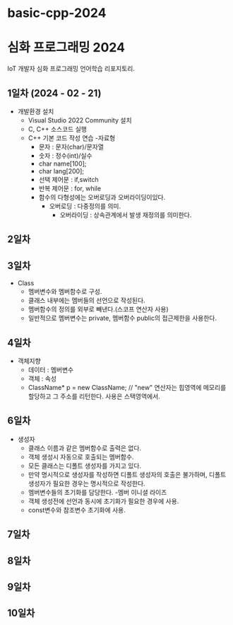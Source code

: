 # basic-cpp-2024
# 심화 프로그래밍 2024
IoT 개발자 심화 프로그래밍 언어학습 리포지토리.

## 1일차 (2024 - 02 - 21)
- 개발환경 설치
	- Visual Studio 2022 Community 설치
	- C, C++ 소스코드 실행
   	- C++ 기본 코드 작성 연습 
	-자료형
  		- 문자 : 문자(char)/문자열
  	 	- 숫자 : 정수(int)/실수
   	 	- char name[100];
   	  	- char lang[200];
   	  - 선택 제어문 : if,switch
   	  - 반복 제어문 : for, while
   	  - 함수의 다형성에는 오버로딩과 오버라이딩이있다.
   	  	- 오버로딩 : 다중정의를 의미.
   	    	- 오버라이딩 : 상속관계에서 발생 재정의를 의미한다.
 
   	   
## 2일차 

## 3일차
- Class
	- 멤버변수와 멤버함수로 구성.
   	- 클래스 내부에는 멤버들의 선언으로 작성된다.
   	- 멤버함수의 정의를 외부로 빼낸다.(스코프 연산자 사용)
	- 일반적으로 멤버변수는 private,  멤버함수 public의 접근제한을 사용한다.
## 4일차
- 객체지향
	- 데이터 : 멤버변수
 	- 객체 : 속성
	- ClassName* p = new ClassName; // "new" 연산자는 힙영역에 메모리를 할당하고 그 주소를  리턴한다. 
	  사용은 스택영역에서.
## 6일차
- 생성자
  	- 클래스 이름과 같은 멤버함수로 출력은 없다.
  	- 객체 생성시 자동으로 호출되는 멤버함수.
  	- 모든 클래스는 디폴트 생성자를 가지고 있다.
  	- 만약 명시적으로 생성자를 작성하면 디폴트 생성자의 호출은 불가하며, 디폴트 생성자가 필요한 경우는 명시적으로 작성한다.
  	- 멤버변수들의 초기화를 담당한다.
  -멤버 이니셜 라이즈
	- 객체 생성전에 선언과 동시에 초기화가 필요한 경우에 사용.
	- const변수와 참조변수 초기화에 사용.

## 7일차 

## 8일차 

## 9일차 

## 10일차 
 
 
 
